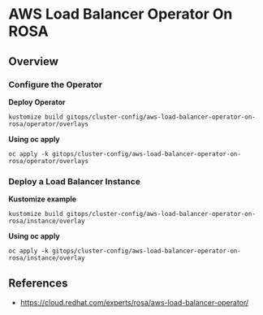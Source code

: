  # AWS Load Balancer Operator On ROSA
 
## Overview

### Configure the Operator

**Deploy Operator**
```
kustomize build gitops/cluster-config/aws-load-balancer-operator-on-rosa/operator/overlays  
```

**Using oc apply**
```
oc apply -k gitops/cluster-config/aws-load-balancer-operator-on-rosa/operator/overlays 
```

### Deploy a Load Balancer Instance

**Kustomize example**
```
kustomize build gitops/cluster-config/aws-load-balancer-operator-on-rosa/instance/overlay
```

**Using oc apply**
```
oc apply -k gitops/cluster-config/aws-load-balancer-operator-on-rosa/instance/overlay
```

## References
 * https://cloud.redhat.com/experts/rosa/aws-load-balancer-operator/